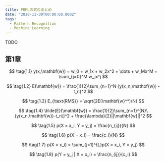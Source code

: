 ```yaml
---
title: PRMLの式のまとめ
date: "2020-11-30T00:00:00.000Z"
tags:
  - Pattern Recognition
  - Machine Learning
---
```


TODO

## 第1章

$$
\tag{1.1}
y(x,\mathbf{w}) = w_0 + w_1x + w_2x^2 + \dots + w_Mx^M = \sum_{j=0}^M w_jx^j
$$

$$
\tag{1.2}
E(\mathbf{w}) = \frac{1}{2}\sum_{n=1}^N {y(x_n,\mathbf{w}) - t_n}^2
$$

$$
\tag{1.3}
E_{\text{RMS}} = \sqrt{2E(\mathbf{w}^*)/N}
$$

$$
\tag{1.4}
\tilde{E}(\mathbf{w}) = \frac{1}{2}\sum_{n=1}^{N}\{y(x_n,\mathbf{w})-t_n\}^2 + \frac{\lambda}{2}||\mathbf{w}||^2
$$

$$
\tag{1.5}
p(X = x_i, Y = y_j) = \frac{n_{ij}}{N}
$$

$$
\tag{1.6}
p(X = x_i) = \frac{c_i}{N}
$$

$$
\tag{1.7}
p(X = x_i) = \sum_{j=1}^{L}p(X = x_i, Y = y_j)
$$

$$
\tag{1.8}
p(Y = y_j | X = x_i) = \frac{n_{ij}}{c_i}
$$

<!-- $$
\tag{1.9}
$$

$$
\tag{1.10}
$$ -->
